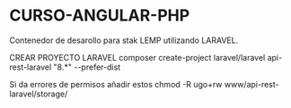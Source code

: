 # CURSO-ANGULAR-PHP

Contenedor de desarollo para stak LEMP utilizando LARAVEL.

CREAR PROYECTO LARAVEL
composer create-project laravel/laravel api-rest-laravel "8.*" --prefer-dist

Si da errores de permisos añadir estos
chmod -R ugo+rw www/api-rest-laravel/storage/
